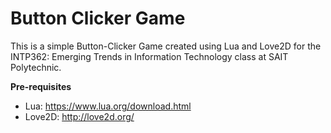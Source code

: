 # Button Clicker Game

This is a simple Button-Clicker Game created using Lua and Love2D for the INTP362: Emerging Trends in Information Technology class at SAIT Polytechnic.

**Pre-requisites**
* Lua: https://www.lua.org/download.html<br />
* Love2D: http://love2d.org/

